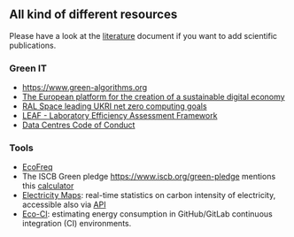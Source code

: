 ## All kind of different resources

Please have a look at the [literature](./literature.md) document if you want to add scientific publications.

### Green IT

* https://www.green-algorithms.org
* [The European platform for the creation of a sustainable digital economy](https://sdialliance.org/)
* [RAL Space leading UKRI net zero computing goals](https://www.ralspace.stfc.ac.uk/Pages/RAL-Space-leading-UKRI-net-zero-computing-goals.aspx)
* [LEAF - Laboratory Efficiency Assessment Framework](https://www.ucl.ac.uk/sustainable/leaf-laboratory-efficiency-assessment-framework)
* [Data Centres Code of Conduct](https://e3p.jrc.ec.europa.eu/communities/data-centres-code-conduct)


### Tools

* [EcoFreq](https://github.com/amkozlov/eco-freq)
* The ISCB Green pledge https://www.iscb.org/green-pledge mentions this [calculator ](https://sustainabletravel.org/our-work/carbon-offsets/calculate-footprint/)
* [Electricity Maps](https://app.electricitymaps.com/): real-time statistics on carbon intensity of electricity, accessible also via [API](https://docs.electricitymaps.com/)
* [Eco-CI](https://github.com/green-coding-solutions/eco-ci-energy-estimation): estimating energy consumption in GitHub/GitLab continuous integration (CI) environments.
